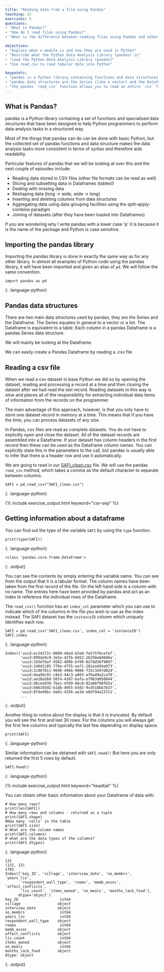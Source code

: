 ```yaml
---
title: "Reading data from a file using Pandas"
teaching: 15
exercises: 5
questions:
- "What is Pandas?"
- "How do I read files using Pandas?"
- "What is the difference between reading files using Pandas and other methods of reading files?"

objectives:
- "Explain what a module is and how they are used in Python"
- "Describe what the Python Data Analysis Library (pandas) is"
- "Load the Python Data Analysis Library (pandas)"
- "Use read_csv to read tabular data into Python"

keypoints:
- "pandas is a Python library containing functions and data structures to assist in data analysis"
- "pandas data structures are the Series (like a vector) and the Dataframe (like a table)"
- "the pandas `read_csv` function allows you to read an entire `csv` file into a Dataframe"
---
```


## What is Pandas?

pandas is a Python library containing a set of functions and specialised data structures that have been designed to help Python programmers to perform data analysis tasks in a structured way.

Most of the things that pandas can do can be done with basic Python, but the collected set of pandas functions and data structure makes the data analysis tasks more consistent in terms of syntax and therefore aids readabilty.

Particular features of pandas that we will be looking at over this and the next couple of episodes include:


* Reading data stored in CSV files (other file formats can be read as well)
* Slicing and subsetting data in Dataframes (tables!)
* Dealing with missing data
* Reshaping data (long -> wide,  wide -> long)
* Inserting and deleting columns from data structures
* Aggregating data using data grouping facilities using the split-apply-combine paradigm
* Joining of datasets (after they have been loaded into Dataframes)


If you are wondering why I write pandas with a lower case 'p' it is because it is the name of the package and Python is case sensitive.


## Importing the pandas library

Importing the pandas library is done in exactly the same way as for any other library. In almost all examples of Python code using the pandas library, it will have been imported and given an alias of `pd`. We will follow the same convention.


~~~
import pandas as pd
~~~
{: .language-python}

## Pandas data structures

There are two main data structures used by pandas, they are the Series and the Dataframe. The Series equates in general to a vector or a list. The Dataframe is equivalent to a table. Each column in a pandas Dataframe is a pandas Series data structure.

We will mainly be looking at the Dataframe.

We can easily create a Pandas Dataframe by reading a .csv file

## Reading a csv file

When we read a csv dataset in base Python we did so by opening the dataset, reading and processing a record at a time and then closing the dataset after we had read the last record. Reading datasets in this way is slow and places all of the responsibility for extracting individual data items of information from the records on the programmer.

The main advantage of this approach, however, is that you only have to store one dataset record in memory at a time. This means that if you have the time, you can process datasets of any size.

In Pandas, csv files are read as complete datasets. You do not have to explicitly open and close the dataset. All of the dataset records are assembled into a Dataframe. If your dataset has column headers in the first record then these can be used as the Dataframe column names. You can explicitly state this in the parameters to the call, but pandas is usually able to infer that there ia a header row and use it automatically.


We are going to read in our [SAFI_clean.csv](../data/SAFI_clean.csv) file. We will use the pandas `read_csv` method, which takes a comma as the default character to separate between columns.

~~~
SAFI = pd.read_csv("SAFI_clean.csv")
~~~
{: .language-python}


{% include exercise_output.html keyword="csv-sep" %}


##  Getting information about a dataframe

You can find out the type of the variable `SAFI` by using the `type` function.

~~~
print(type(SAFI))
~~~
{: .language-python}

~~~
<class 'pandas.core.frame.DataFrame'>
~~~
{: .output}

You can see the contents by simply entering the variable name. You can see from the output that it is a tabular format. The column names have been taken from the first record of the file. On the left hand side is a column with no name. The entries here have been provided by pandas and act as an index to reference the individual rows of the Dataframe.

The `read_csv()` function has an `index_col` parameter which you can use to indicate which of the columns in the file you wish to use as the index instead. 
The SAFI dataset has the `instanceID` column which uniquely identifies each row. 

~~~
SAFI = pd.read_csv('SAFI_clean.csv', index_col = 'instanceID')
SAFI.index
~~~
{: .language-python}

~~~
Index(['uuid:ec241f2c-0609-46ed-b5e8-fe575f6cefef',
       'uuid:099de9c9-3e5e-427b-8452-26250e840d6e',
       'uuid:193d7daf-9582-409b-bf09-027dd36f9007',
       'uuid:148d1105-778a-4755-aa71-281eadd4a973',
       'uuid:2c867811-9696-4966-9866-f35c3e97d02d',
       'uuid:daa56c91-c8e3-44c3-a663-af6a49a2ca70',
       'uuid:ae20a58d-56f4-43d7-bafa-e7963d850844',
       'uuid:d6cee930-7be1-4fd9-88c0-82a08f90fb5a',
       'uuid:846103d2-b1db-4055-b502-9cd510bb7b37',
       'uuid:8f4e49bc-da81-4356-ae34-e0d794a23721',
       ...
~~~
{: .output}

Another thing to notice about the display is that it is truncated. By default you will see the first and last 30 rows. For the columns you will always get the first few columns and typically the last few depending on display space.

~~~
print(SAFI)
~~~
{: .language-python}

Similar information can be obtained with `SAFI.head()` But here you are only returned the first 5 rows by default.

~~~
SAFI.head()
~~~
{: .language-python}


{% include exercise_output.html keyword="headtail" %}


You can obtain other basic information about your Dataframe of data with:

~~~
# How many rows?
print(len(SAFI))
# How many rows and columns - returned as a tuple
print(SAFI.shape)
#How many 'cells' in the table
print(SAFI.size)
# What are the column names
print(SAFI.columns)
# what are the data types of the columns?
print(SAFI.dtypes)
~~~
{: .language-python}

~~~
131
(131, 13)
1703
Index(['key_ID', 'village', 'interview_date', 'no_membrs', 'years_liv',
       'respondent_wall_type', 'rooms', 'memb_assoc', 'affect_conflicts',
       'liv_count', 'items_owned', 'no_meals', 'months_lack_food'],
      dtype='object')
key_ID                   int64
village                 object
interview_date          object
no_membrs                int64
years_liv                int64
respondent_wall_type    object
rooms                    int64
memb_assoc              object
affect_conflicts        object
liv_count                int64
items_owned             object
no_meals                 int64
months_lack_food        object
dtype: object
~~~
{: .output}

<!--
{% include exercise_output.html keyword="dfinfo" %}
-->
